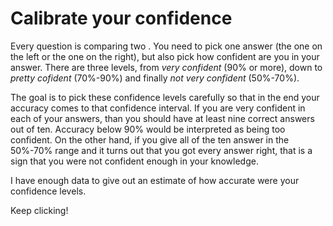 
# Calibrate your confidence

Every question is comparing two . You need to pick one answer (the one on the left or the one on the right), but also pick how confident are you in your answer. There are three levels, from <em>very confident</em> (90% or more), down to <em>pretty cofident</em> (70%-90%) and finally <em>not very confident</em> (50%-70%).

The goal is to pick these confidence levels carefully so that in the end your accuracy comes to that confidence interval. If you are very confident in each of your answers, than you should have at least nine correct answers out of ten. Accuracy below 90% would be interpreted as being too confident. On the other hand, if you give all of the ten answer in the 50%-70% range and it turns out that you got every answer right, that is a sign that you were not confident enough in your knowledge.

<div id="Challenge"></div>

<div class="progress">
  <div id="ProgressBar" class="determinate" style="width: 70%"></div>
</div>

I have enough data to give out an estimate of how accurate were your confidence levels.

<div class="center-align">
  <a id="FinishBtn" class="waves-effect waves-light btn disabled">Keep clicking!</a>
</div>

<section id="Outcome"></section>
